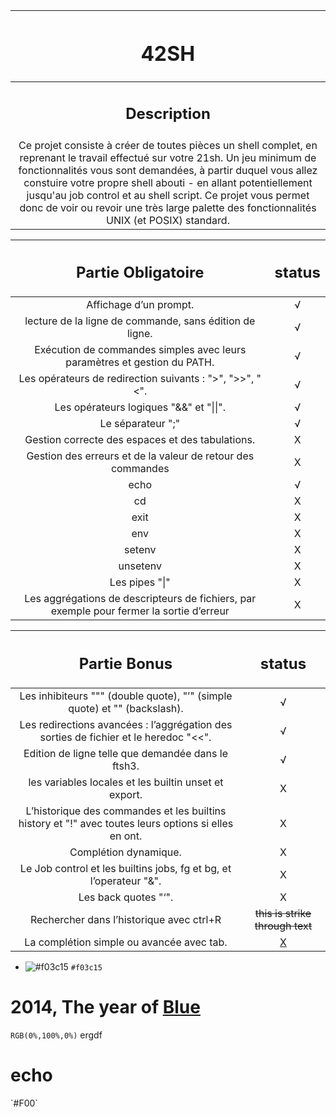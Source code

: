 | <h1>42SH</h1> |
| :-----------:|
| <h2>Description</h2> |
| Ce projet consiste à créer de toutes pièces un shell complet, en reprenant le travail effectué sur votre 21sh. Un jeu minimum de fonctionnalités vous sont demandées, à partir duquel vous allez constuire votre propre shell abouti - en allant potentiellement jusqu'au job control et au shell script. Ce projet vous permet donc de voir ou revoir une très large palette des fonctionnalités UNIX (et POSIX) standard. |

| <h2>Partie Obligatoire</h2> | <h2>status</h2> |
| :-----------: | :-----------:|
| Affichage d’un prompt. | √ |
| lecture de la ligne de commande, sans édition de ligne. | √ |
| Exécution de commandes simples avec leurs paramètres et gestion du PATH. | √ |
| Les opérateurs de redirection suivants : ">", ">>", "<". | √ |
| Les opérateurs logiques "&&" et "\|\|". | √ |
| Le séparateur ";" | √ |
| Gestion correcte des espaces et des tabulations. | X |
| Gestion des erreurs et de la valeur de retour des commandes | X |
| echo | √ |
| cd | X |
| exit | X |
| env | X |
| setenv | X |
| unsetenv | X |
| Les pipes "\|" | X |
| Les aggrégations de descripteurs de fichiers, par exemple pour fermer la sortie d’erreur | X |

| <h2>Partie Bonus</h2> | <h2>status</h2> |
| :-----------: | :-----------:|
| Les inhibiteurs """ (double quote), "’" (simple quote) et "\" (backslash). | √ |
| Les redirections avancées : l’aggrégation des sorties de fichier et le heredoc "<<". | √ |
| Edition de ligne telle que demandée dans le ftsh3. | √ |
| les variables locales et les builtin unset et export. | X |
| L’historique des commandes et les builtins history et "!" avec toutes leurs options si elles en ont. | X |
| Complétion dynamique. | X |
| Le Job control et les builtins jobs, fg et bg, et l’operateur "&". | X |
| Les back quotes "‘". | X |
| Rechercher dans l’historique avec ctrl+R | <s>this is strike through text</s> |
| La complétion simple ou avancée avec tab. | [X](#) |

- ![#f03c15](https://placehold.it/15/f03c15/000000?text=+) `#f03c15`

# 2014, The year of [Blue](#)

<!-- background: #fff4e3 -->
<!-- color: #2d2422 -->

`RGB(0%,100%,0%)` ergdf
<h1 `RGB(0%,100%,0%)`>echo</h1>
`#F00`
